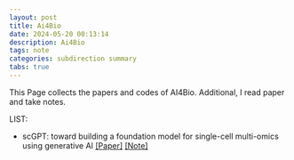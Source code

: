 ```yaml
---
layout: post
title: Ai4Bio
date: 2024-05-20 00:13:14
description: Ai4Bio
tags: note
categories: subdirection summary
tabs: true
---
```


This Page collects the papers and codes of AI4Bio. Additional, I read paper and take notes.

LIST:


* scGPT: toward building a foundation model 
for single-cell multi-omics using generative AI [\[Paper\]](https://www.nature.com/articles/s41592-024-02201-0) [\[Note\]](./bio/scGPT.md) 
